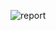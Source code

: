 ![report]([https://github.com/tanmaychk/AB-test-analysis/blob/0b19a2aef59e33e38401eb794bbfa6316ed10a80/report%20as%20png.png](https://github.com/tanmaychk/CAPM-Financial-Analysis/blob/b3b79fedbbc3b63e16362f22ce1278da3f4ac000/screencapture-localhost-8501-2023-07-05-21_54_21.png)https://github.com/tanmaychk/CAPM-Financial-Analysis/blob/b3b79fedbbc3b63e16362f22ce1278da3f4ac000/screencapture-localhost-8501-2023-07-05-21_54_21.png)
